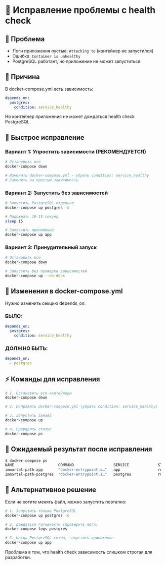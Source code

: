 # 🔧 Исправление проблемы с health check

## 🚨 Проблема
- Логи приложения пустые: `Attaching to` (контейнер не запустился)
- Ошибка: `Container is unhealthy`
- PostgreSQL работает, но приложение не может запуститься

## 🎯 Причина
В docker-compose.yml есть зависимость:
```yaml
depends_on:
  postgres:
    condition: service_healthy
```

Но контейнер приложения не может дождаться health check PostgreSQL.

## 🚀 Быстрое исправление

### Вариант 1: Упростить зависимости (РЕКОМЕНДУЕТСЯ)
```bash
# Остановить все
docker-compose down

# Изменить docker-compose.yml - убрать condition: service_healthy
# Заменить на простую зависимость
```

### Вариант 2: Запустить без зависимостей
```bash
# Запустить PostgreSQL отдельно
docker-compose up postgres -d

# Подождать 10-15 секунд
sleep 15

# Запустить приложение
docker-compose up app
```

### Вариант 3: Принудительный запуск
```bash
# Остановить все
docker-compose down

# Запустить без проверки зависимостей
docker-compose up --no-deps
```

## 📝 Изменения в docker-compose.yml

Нужно изменить секцию depends_on:

### БЫЛО:
```yaml
depends_on:
  postgres:
    condition: service_healthy
```

### ДОЛЖНО БЫТЬ:
```yaml
depends_on:
  - postgres
```

## ⚡ Команды для исправления

```bash
# 1. Остановить все контейнеры
docker-compose down

# 2. Исправить docker-compose.yml (убрать condition: service_healthy)

# 3. Запустить заново
docker-compose up

# 4. Проверить статус
docker-compose ps
```

## 🎯 Ожидаемый результат после исправления

```bash
$ docker-compose ps
NAME                    COMMAND                  SERVICE             STATUS              PORTS
immortal-path-app       "docker-entrypoint.s…"   app                 running             0.0.0.0:80->80/tcp, 0.0.0.0:3001->3001/tcp
immortal-path-postgres  "docker-entrypoint.s…"   postgres            running (healthy)   0.0.0.0:5432->5432/tcp
```

## 🔧 Альтернативное решение

Если не хотите менять файл, можно запустить поэтапно:

```bash
# 1. Запустить только PostgreSQL
docker-compose up postgres -d

# 2. Дождаться готовности (проверить логи)
docker-compose logs postgres

# 3. Когда PostgreSQL готов, запустить приложение
docker-compose up app
```

Проблема в том, что health check зависимость слишком строгая для разработки.